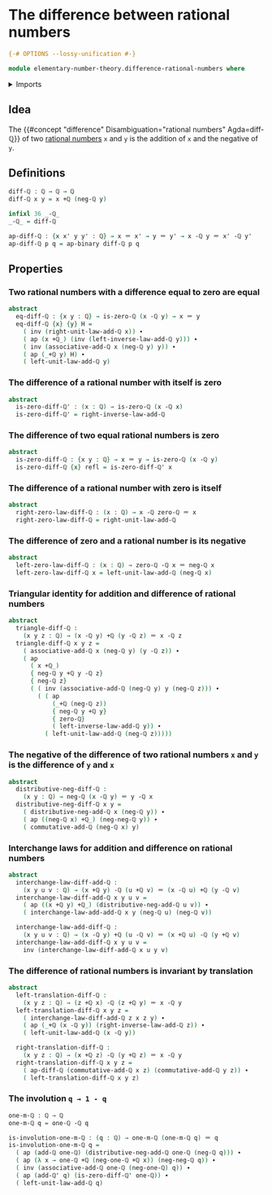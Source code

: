 # The difference between rational numbers

```agda
{-# OPTIONS --lossy-unification #-}

module elementary-number-theory.difference-rational-numbers where
```

<details><summary>Imports</summary>

```agda
open import elementary-number-theory.addition-rational-numbers
open import elementary-number-theory.rational-numbers

open import foundation.action-on-identifications-binary-functions
open import foundation.action-on-identifications-functions
open import foundation.identity-types
open import foundation.interchange-law
```

</details>

## Idea

The {{#concept "difference" Disambiguation="rational numbers" Agda=diff-ℚ}} of
two [rational numbers](elementary-number-theory.rational-numbers.md) `x` and `y`
is the addition of `x` and the negative of `y`.

## Definitions

```agda
diff-ℚ : ℚ → ℚ → ℚ
diff-ℚ x y = x +ℚ (neg-ℚ y)

infixl 36 _-ℚ_
_-ℚ_ = diff-ℚ

ap-diff-ℚ : {x x' y y' : ℚ} → x ＝ x' → y ＝ y' → x -ℚ y ＝ x' -ℚ y'
ap-diff-ℚ p q = ap-binary diff-ℚ p q
```

## Properties

### Two rational numbers with a difference equal to zero are equal

```agda
abstract
  eq-diff-ℚ : {x y : ℚ} → is-zero-ℚ (x -ℚ y) → x ＝ y
  eq-diff-ℚ {x} {y} H =
    ( inv (right-unit-law-add-ℚ x)) ∙
    ( ap (x +ℚ_) (inv (left-inverse-law-add-ℚ y))) ∙
    ( inv (associative-add-ℚ x (neg-ℚ y) y)) ∙
    ( ap (_+ℚ y) H) ∙
    ( left-unit-law-add-ℚ y)
```

### The difference of a rational number with itself is zero

```agda
abstract
  is-zero-diff-ℚ' : (x : ℚ) → is-zero-ℚ (x -ℚ x)
  is-zero-diff-ℚ' = right-inverse-law-add-ℚ
```

### The difference of two equal rational numbers is zero

```agda
abstract
  is-zero-diff-ℚ : {x y : ℚ} → x ＝ y → is-zero-ℚ (x -ℚ y)
  is-zero-diff-ℚ {x} refl = is-zero-diff-ℚ' x
```

### The difference of a rational number with zero is itself

```agda
abstract
  right-zero-law-diff-ℚ : (x : ℚ) → x -ℚ zero-ℚ ＝ x
  right-zero-law-diff-ℚ = right-unit-law-add-ℚ
```

### The difference of zero and a rational number is its negative

```agda
abstract
  left-zero-law-diff-ℚ : (x : ℚ) → zero-ℚ -ℚ x ＝ neg-ℚ x
  left-zero-law-diff-ℚ x = left-unit-law-add-ℚ (neg-ℚ x)
```

### Triangular identity for addition and difference of rational numbers

```agda
abstract
  triangle-diff-ℚ :
    (x y z : ℚ) → (x -ℚ y) +ℚ (y -ℚ z) ＝ x -ℚ z
  triangle-diff-ℚ x y z =
    ( associative-add-ℚ x (neg-ℚ y) (y -ℚ z)) ∙
    ( ap
      ( x +ℚ_)
      { neg-ℚ y +ℚ y -ℚ z}
      { neg-ℚ z}
      ( ( inv (associative-add-ℚ (neg-ℚ y) y (neg-ℚ z))) ∙
        ( ( ap
            (_+ℚ (neg-ℚ z))
            { neg-ℚ y +ℚ y}
            { zero-ℚ}
            ( left-inverse-law-add-ℚ y)) ∙
          ( left-unit-law-add-ℚ (neg-ℚ z)))))
```

### The negative of the difference of two rational numbers `x` and `y` is the difference of `y` and `x`

```agda
abstract
  distributive-neg-diff-ℚ :
    (x y : ℚ) → neg-ℚ (x -ℚ y) ＝ y -ℚ x
  distributive-neg-diff-ℚ x y =
    ( distributive-neg-add-ℚ x (neg-ℚ y)) ∙
    ( ap ((neg-ℚ x) +ℚ_) (neg-neg-ℚ y)) ∙
    ( commutative-add-ℚ (neg-ℚ x) y)
```

### Interchange laws for addition and difference on rational numbers

```agda
abstract
  interchange-law-diff-add-ℚ :
    (x y u v : ℚ) → (x +ℚ y) -ℚ (u +ℚ v) ＝ (x -ℚ u) +ℚ (y -ℚ v)
  interchange-law-diff-add-ℚ x y u v =
    ( ap ((x +ℚ y) +ℚ_) (distributive-neg-add-ℚ u v)) ∙
    ( interchange-law-add-add-ℚ x y (neg-ℚ u) (neg-ℚ v))

  interchange-law-add-diff-ℚ :
    (x y u v : ℚ) → (x -ℚ y) +ℚ (u -ℚ v) ＝ (x +ℚ u) -ℚ (y +ℚ v)
  interchange-law-add-diff-ℚ x y u v =
    inv (interchange-law-diff-add-ℚ x u y v)
```

### The difference of rational numbers is invariant by translation

```agda
abstract
  left-translation-diff-ℚ :
    (x y z : ℚ) → (z +ℚ x) -ℚ (z +ℚ y) ＝ x -ℚ y
  left-translation-diff-ℚ x y z =
    ( interchange-law-diff-add-ℚ z x z y) ∙
    ( ap (_+ℚ (x -ℚ y)) (right-inverse-law-add-ℚ z)) ∙
    ( left-unit-law-add-ℚ (x -ℚ y))

  right-translation-diff-ℚ :
    (x y z : ℚ) → (x +ℚ z) -ℚ (y +ℚ z) ＝ x -ℚ y
  right-translation-diff-ℚ x y z =
    ( ap-diff-ℚ (commutative-add-ℚ x z) (commutative-add-ℚ y z)) ∙
    ( left-translation-diff-ℚ x y z)
```

### The involution `q → 1 - q`

```agda
one-m-ℚ : ℚ → ℚ
one-m-ℚ q = one-ℚ -ℚ q

is-involution-one-m-ℚ : (q : ℚ) → one-m-ℚ (one-m-ℚ q) ＝ q
is-involution-one-m-ℚ q =
  ( ap (add-ℚ one-ℚ) (distributive-neg-add-ℚ one-ℚ (neg-ℚ q))) ∙
  ( ap (λ x → one-ℚ +ℚ (neg-one-ℚ +ℚ x)) (neg-neg-ℚ q)) ∙
  ( inv (associative-add-ℚ one-ℚ (neg-one-ℚ) q)) ∙
  ( ap (add-ℚ' q) (is-zero-diff-ℚ' one-ℚ)) ∙
  ( left-unit-law-add-ℚ q)
```
